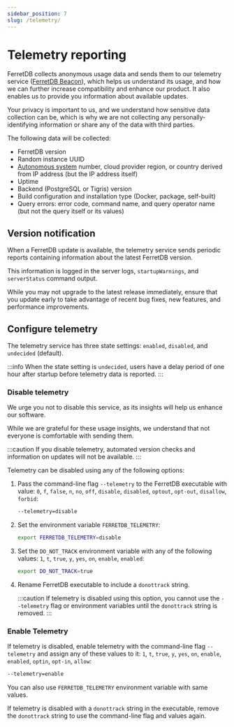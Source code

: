 ```yaml
---
sidebar_position: 7
slug: /telemetry/
---
```


# Telemetry reporting

FerretDB collects anonymous usage data and sends them to our telemetry service ([FerretDB Beacon](https://beacon.ferretdb.io)),
which helps us understand its usage, and how we can further increase compatibility and enhance our product.
It also enables us to provide you information about available updates.

Your privacy is important to us, and we understand how sensitive data collection can be,
which is why we are not collecting any personally-identifying information
or share any of the data with third parties.

The following data will be collected:

* FerretDB version
* Random instance UUID
* [Autonomous system](https://en.wikipedia.org/wiki/Autonomous_system_(Internet)) number,
  cloud provider region, or country derived from IP address (but the IP address itself)
* Uptime
* Backend (PostgreSQL or Tigris) version
* Build configuration and installation type (Docker, package, self-built)
* Query errors: error code, command name, and query operator name (but not the query itself or its values)

## Version notification

When a FerretDB update is available, the telemetry service sends periodic reports containing information about the latest FerretDB version.

This information is logged in the server logs, `startupWarnings`, and `serverStatus` command output.

While you may not upgrade to the latest release immediately,
ensure that you update early to take advantage of recent bug fixes, new features, and performance improvements.

## Configure telemetry

The telemetry service has three state settings: `enabled`, `disabled`, and `undecided` (default).

:::info
When the state setting is `undecided`, users have a delay period of one hour after startup before telemetry data is reported.
:::

### Disable telemetry

We urge you not to disable this service, as its insights will help us enhance our software.

While we are grateful for these usage insights, we understand that not everyone is comfortable with sending them.

:::caution
If you disable telemetry, automated version checks and information on updates will not be available.
:::

Telemetry can be disabled using any of the following options:

1. Pass the command-line flag `--telemetry` to the FerretDB executable with value:
   `0`, `f`, `false`, `n`, `no`, `off`, `disable`, `disabled`, `optout`, `opt-out`, `disallow`, `forbid`:

   ```sh
   --telemetry=disable
   ```

2. Set the environment variable `FERRETDB_TELEMETRY`:

   ```sh
   export FERRETDB_TELEMETRY=disable
   ```

3. Set the `DO_NOT_TRACK` environment variable with any of the following values:
   `1`, `t`, `true`, `y`, `yes`, `on`, `enable`, `enabled`:

   ```sh
   export DO_NOT_TRACK=true
   ```

4. Rename FerretDB executable to include a `donottrack` string.

   :::caution
   If telemetry is disabled using this option, you cannot use the `--telemetry` flag or environment variables
   until the `donottrack` string is removed.
   :::

### Enable Telemetry

If telemetry is disabled, enable telemetry with the command-line flag `--telemetry` and assign any of these values to it:
`1`, `t`, `true`, `y`, `yes`, `on`, `enable`, `enabled`, `optin`, `opt-in`, `allow`:

```sh
--telemetry=enable
```

You can also use `FERRETDB_TELEMETRY` environment variable with same values.

If telemetry is disabled with a `donottrack` string in the executable,
remove the `donottrack` string to use the command-line flag and values again.
